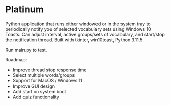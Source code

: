 # Platinum

Python application that runs either windowed or in the system tray to periodically notify you of selected vocabulary sets using Windows 10 Toasts. Can adjust interval, active groups/sets of vocabulary, and start/stop the notification thread. Built with tkinter, win10toast, Python 3.11.5.

Run main.py to test.

Roadmap:
- Improve thread stop response time
- Select multiple words/groups
- Support for MacOS / Windows 11
- Improve GUI design
- Add start on system boot
- Add quiz functionality
 
